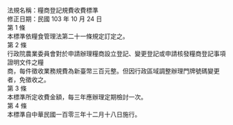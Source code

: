 法規名稱：糧商登記規費收費標準  
修正日期：民國 103 年 10 月 24 日  
第 1 條  
本標準依糧食管理法第二十一條規定訂定之。  
第 2 條  
行政院農業委員會對於申請辦理糧商設立登記、變更登記或申請核發糧商登記事項證明文件之糧  
商，每件徵收業務規費為新臺幣三百元整。但因行政區域調整辦理門牌號碼變更者，免徵收之。  
第 3 條  
本標準所定收費金額，每三年應辦理定期檢討一次。  
第 4 條  
本標準自中華民國一百零三年十二月十八日施行。  


